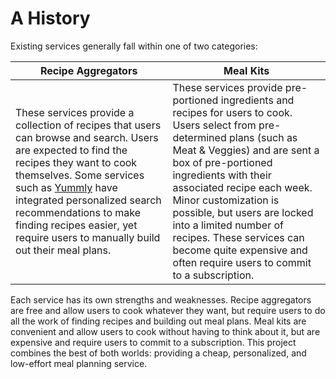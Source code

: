 # A History

Existing services generally fall within one of two categories:

| Recipe Aggregators                                                                                                                                                                                                                                                                                                                                          | Meal Kits                                                                                                                                                                                                                                                                                                                                                                                                                      |
| ----------------------------------------------------------------------------------------------------------------------------------------------------------------------------------------------------------------------------------------------------------------------------------------------------------------------------------------------------------- | ------------------------------------------------------------------------------------------------------------------------------------------------------------------------------------------------------------------------------------------------------------------------------------------------------------------------------------------------------------------------------------------------------------------------------ |
| These services provide a collection of recipes that users can browse and search. Users are expected to find the recipes they want to cook themselves. Some services such as [Yummly](https://www.yummly.com/) have integrated personalized search recommendations to make finding recipes easier, yet require users to manually build out their meal plans. | These services provide pre-portioned ingredients and recipes for users to cook. Users select from pre-determined plans (such as Meat & Veggies) and are sent a box of pre-portioned ingredients with their associated recipe each week. Minor customization is possible, but users are locked into a limited number of recipes. These services can become quite expensive and often require users to commit to a subscription. |

Each service has its own strengths and weaknesses. Recipe aggregators are free and allow users to cook whatever they want, but require users to do all the work of finding recipes and building out meal plans. Meal kits are convenient and allow users to cook without having to think about it, but are expensive and require users to commit to a subscription. This project combines the best of both worlds: providing a cheap, personalized, and low-effort meal planning service.
